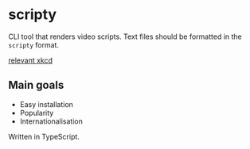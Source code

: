 # scripty

CLI tool that renders video scripts. Text files should be formatted in the `scripty` format.

[relevant xkcd](https://xkcd.com/927/)

## Main goals

- Easy installation
- Popularity
- Internationalisation

Written in TypeScript.
